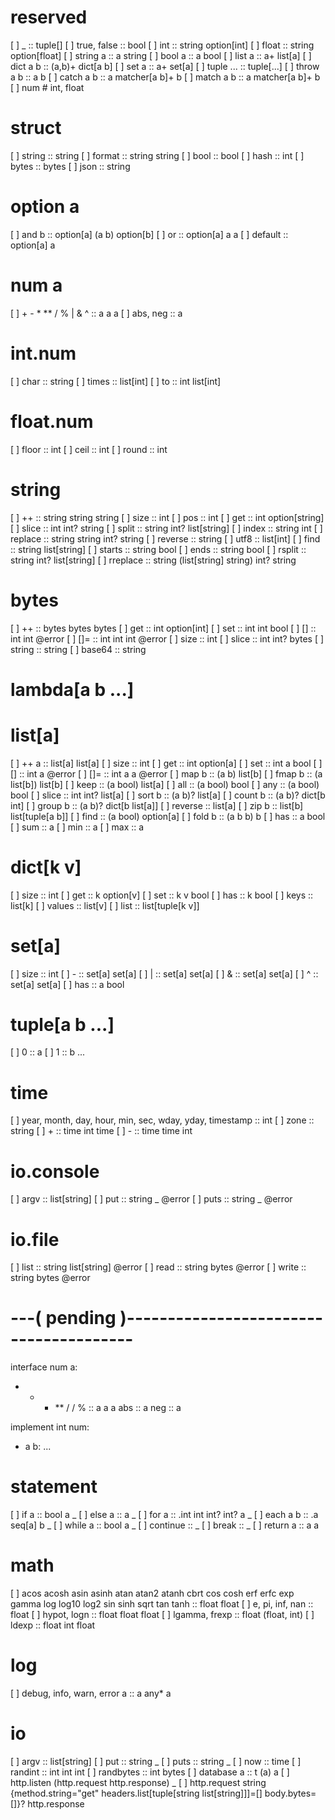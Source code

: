 # reserved
[ ] _           :: tuple[]
[ ] true, false :: bool
[ ] int         :: string option[int]
[ ] float       :: string option[float]
[ ] string a    :: a string
[ ] bool a      :: a bool
[ ] list a      :: a+ list[a]
[ ] dict a b    :: (a,b)+ dict[a b]
[ ] set a       :: a+ set[a]
[ ] tuple ...   :: tuple[...]
[ ] throw a b   :: a b
[ ] catch a b   :: a matcher[a b]+ b
[ ] match a b   :: a matcher[a b]+ b
[ ] num         # int, float

# struct
[ ] string :: string
[ ] format :: string string
[ ] bool   :: bool
[ ] hash   :: int
[ ] bytes  :: bytes
[ ] json   :: string

# option a
[ ] and b   :: option[a] (a b) option[b]
[ ] or      :: option[a] a a
[ ] default :: option[a] a

# num a
[ ] + - * ** / % | & ^ :: a a a
[ ] abs, neg :: a

# int.num
[ ] char   :: string
[ ] times  :: list[int]
[ ] to     :: int list[int]

# float.num
[ ] floor  :: int
[ ] ceil   :: int
[ ] round  :: int

# string
[ ] ++         :: string string string
[ ] size       :: int
[ ] pos        :: int
[ ] get        :: int option[string]
[ ] slice      :: int int? string
[ ] split      :: string int? list[string]
[ ] index      :: string int
[ ] replace    :: string string int? string
[ ] reverse    :: string
[ ] utf8       :: list[int]
[ ] find       :: string list[string]
[ ] starts     :: string bool
[ ] ends       :: string bool
[ ] rsplit     :: string int? list[string]
[ ] rreplace   :: string (list[string] string) int? string

# bytes
[ ] ++      :: bytes bytes bytes
[ ] get     :: int option[int]
[ ] set     :: int int bool
[ ] []      :: int int @error
[ ] []=     :: int int int @error
[ ] size    :: int
[ ] slice   :: int int? bytes
[ ] string  :: string
[ ] base64  :: string

# lambda[a b ...]

# list[a]
[ ] ++ a    :: list[a] list[a]
[ ] size    :: int
[ ] get     :: int option[a]
[ ] set     :: int a bool
[ ] []      :: int a @error
[ ] []=     :: int a a @error
[ ] map b   :: (a b) list[b]
[ ] fmap b  :: (a list[b]) list[b]
[ ] keep    :: (a bool) list[a]
[ ] all     :: (a bool) bool
[ ] any     :: (a bool) bool
[ ] slice   :: int int? list[a]
[ ] sort b  :: (a b)? list[a]
[ ] count b :: (a b)? dict[b int]
[ ] group b :: (a b)? dict[b list[a]]
[ ] reverse :: list[a]
[ ] zip b   :: list[b] list[tuple[a b]]
[ ] find    :: (a bool) option[a]
[ ] fold b  :: (a b b) b
[ ] has     :: a bool
[ ] sum     :: a
[ ] min     :: a
[ ] max     :: a

# dict[k v]
[ ] size   :: int
[ ] get    :: k option[v]
[ ] set    :: k v bool
[ ] has    :: k bool
[ ] keys   :: list[k]
[ ] values :: list[v]
[ ] list   :: list[tuple[k v]]

# set[a]
[ ] size :: int
[ ] -    :: set[a] set[a]
[ ] |    :: set[a] set[a]
[ ] &    :: set[a] set[a]
[ ] ^    :: set[a] set[a]
[ ] has  :: a bool

# tuple[a b ...]
[ ] 0 :: a
[ ] 1 :: b
...

# time
[ ] year, month, day, hour, min, sec, wday, yday, timestamp :: int
[ ] zone           :: string
[ ] +              :: time int time
[ ] -              :: time time int


# io.console
[ ] argv :: list[string]
[ ] put  :: string _ @error
[ ] puts :: string _ @error

# io.file
[ ] list  :: string list[string] @error
[ ] read  :: string bytes @error
[ ] write :: string bytes @error



# ---( pending )---------------------------------------
interface num a:
  + - * ** / / % :: a a a
  abs :: a
  neg :: a

implement int num:
  + a b: ...

# statement
[ ] if a        :: bool a _
[ ] else a      :: a _
[ ] for a       :: .int int int? int? a _
[ ] each a b    :: .a seq[a] b _
[ ] while a     :: bool a _
[ ] continue    :: _
[ ] break       :: _
[ ] return a    :: a a

# math
[ ] acos acosh asin asinh atan atan2 atanh cbrt cos cosh erf erfc exp gamma log log10 log2 sin sinh sqrt tan tanh :: float float
[ ] e, pi, inf, nan :: float
[ ] hypot, logn :: float float float
[ ] lgamma, frexp :: float (float, int)
[ ] ldexp :: float int float

# log
[ ] debug, info, warn, error a :: a any* a

# io
[ ] argv :: list[string]
[ ] put :: string _
[ ] puts :: string _
[ ] now :: time
[ ] randint :: int int int
[ ] randbytes :: int bytes
[ ] database a :: t (a) a
[ ] http.listen (http.request http.response) _
[ ] http.request string {method.string="get" headers.list[tuple[string list[string]]]=[] body.bytes=[]}? http.response

